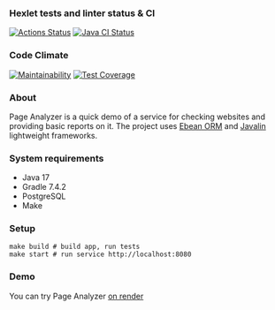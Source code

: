### Hexlet tests and linter status & CI
[![Actions Status](https://github.com/vladsmelianets/java-project-lvl4/workflows/hexlet-check/badge.svg)](https://github.com/vladsmelianets/java-project-lvl4/actions)
[![Java CI Status](https://github.com/vladsmelianets/java-project-lvl4/actions/workflows/java-ci.yml/badge.svg)](https://github.com/vladsmelianets/java-project-lvl4/actions/workflows/java-ci.yml)

### Code Climate
[![Maintainability](https://api.codeclimate.com/v1/badges/8ae6131503fca6e6fbe1/maintainability)](https://codeclimate.com/github/vladsmelianets/java-project-lvl4/maintainability)
[![Test Coverage](https://api.codeclimate.com/v1/badges/8ae6131503fca6e6fbe1/test_coverage)](https://codeclimate.com/github/vladsmelianets/java-project-lvl4/test_coverage)

### About
Page Analyzer is a quick demo of a service for checking websites and providing basic reports on it.
The project uses [Ebean ORM](https://ebean.io/) and [Javalin](https://javalin.io/) lightweight frameworks.

### System requirements
- Java 17
- Gradle 7.4.2
- PostgreSQL
- Make

### Setup
```shell
make build # build app, run tests
make start # run service http://localhost:8080
```

### Demo

You can try Page Analyzer [on render](https://page-analyzrrr.onrender.com)
